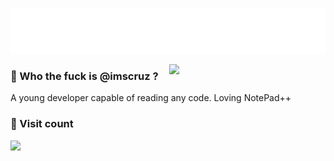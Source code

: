 <img src="https://raw.githubusercontent.com/imscruz/imscruz/refs/heads/main/imscruz.svg" 
     width="1000"
     title="cimer@disroot.org | session:051eca3974764e1710cd8addaccbb3345e3a89e0986807688a5d21e7611d0d835f">

<img align="right" src="https://media2.giphy.com/media/v1.Y2lkPTc5MGI3NjExNnNmN2ptcTg1aWM0eHRpN3dxeGZqZnFpcmc3eHl4YzNrNXgxeGt4MyZlcD12MV9pbnRlcm5hbF9naWZfYnlfaWQmY3Q9Zw/3o6Zt7aSSZLX6U5WtW/giphy.gif" width="250">

### 🤔 Who the fuck is @imscruz ?
A young developer capable of reading any code. Loving NotePad++
<p align="left">

### 👀 Visit count
<img align="left" src="https://count.getloli.com/@imscruz?name=imscruz&theme=rule34&padding=7&offset=0&align=top&scale=1.2&pixelated=1&darkmode=0">


